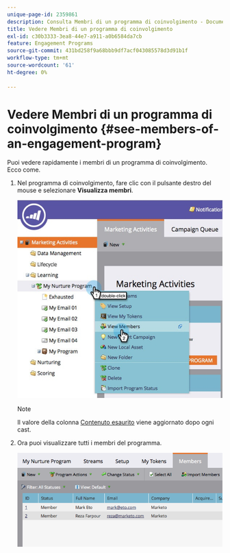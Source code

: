 ```yaml
---
unique-page-id: 2359861
description: Consulta Membri di un programma di coinvolgimento - Documentazione di Marketo - Documentazione del prodotto
title: Vedere Membri di un programma di coinvolgimento
exl-id: c30b3333-3ea8-44e7-a911-a0b6584da7cb
feature: Engagement Programs
source-git-commit: 431bd258f9a68bbb9df7acf043085578d3d91b1f
workflow-type: tm+mt
source-wordcount: '61'
ht-degree: 0%

---
```


# Vedere Membri di un programma di coinvolgimento {#see-members-of-an-engagement-program}

Puoi vedere rapidamente i membri di un programma di coinvolgimento. Ecco come.

1. Nel programma di coinvolgimento, fare clic con il pulsante destro del mouse e selezionare **Visualizza membri**.

   ![](assets/membersofengagement.jpg)

   >[!NOTE]
   >
   >Il valore della colonna [Contenuto esaurito](/help/marketo/product-docs/email-marketing/drip-nurturing/creating-an-engagement-program/understanding-engagement-programs.md) viene aggiornato dopo ogni cast.

1. Ora puoi visualizzare tutti i membri del programma.

   ![](assets/image2014-9-15-17-3a17-3a26.png)
